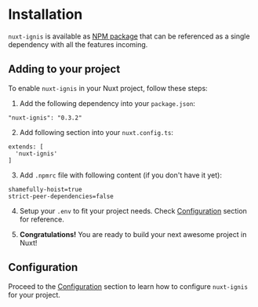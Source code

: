 # Installation

`nuxt-ignis` is available as [NPM package](https://www.npmjs.com/package/nuxt-ignis) that can be referenced as a single dependency with all the features incoming.

## Adding to your project
To enable `nuxt-ignis` in your Nuxt project, follow these steps:

1) Add the following dependency into your `package.json`:
```
"nuxt-ignis": "0.3.2"
```

2) Add following section into your `nuxt.config.ts`:
```
extends: [
  'nuxt-ignis'
]
```

3) Add `.npmrc` file with following content (if you don't have it yet):
```
shamefully-hoist=true
strict-peer-dependencies=false
```

4) Setup your `.env` to fit your project needs. Check [Configuration](/2-1-configuration.html) section for reference.

5) **Congratulations!** You are ready to build your next awesome project in Nuxt!

## Configuration
Proceed to the [Configuration](/2-1-configuration.html) section to learn how to configure `nuxt-ignis` for your project.
